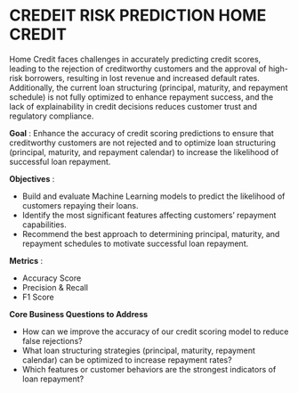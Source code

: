 # CREDEIT RISK PREDICTION HOME CREDIT
  
Home Credit faces challenges in accurately predicting credit scores, leading to the rejection of creditworthy customers and the approval of high-risk borrowers, resulting in lost revenue and increased default rates. Additionally, the current loan structuring (principal, maturity, and repayment schedule) is not fully optimized to enhance repayment success, and the lack of explainability in credit decisions reduces customer trust and regulatory compliance.

**Goal** : 
Enhance the accuracy of credit scoring predictions to ensure that creditworthy customers are not rejected and to optimize loan structuring (principal, maturity, and repayment calendar) to increase the likelihood of successful loan repayment.

**Objectives** :
* Build and evaluate Machine Learning models to predict the likelihood of customers repaying their loans.
* Identify the most significant features affecting customers’ repayment capabilities.
* Recommend the best approach to determining principal, maturity, and repayment schedules to motivate successful loan repayment.

**Metrics** :     
* Accuracy Score
* Precision & Recall
* F1 Score

**Core Business Questions to Address**
* How can we improve the accuracy of our credit scoring model to reduce false rejections?
* What loan structuring strategies (principal, maturity, repayment calendar) can be optimized to increase repayment rates?
* Which features or customer behaviors are the strongest indicators of loan repayment?
